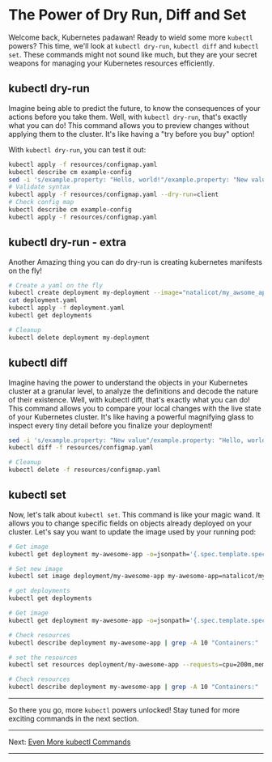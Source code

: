 # The Power of Dry Run, Diff and Set

Welcome back, Kubernetes padawan! Ready to wield some more `kubectl` powers? This time, we'll look at `kubectl dry-run`, `kubectl diff` and `kubectl set`. These commands might not sound like much, but they are your secret weapons for managing your Kubernetes resources efficiently.

## kubectl dry-run

Imagine being able to predict the future, to know the consequences of your actions before you take them. Well, with `kubectl dry-run`, that's exactly what you can do! This command allows you to preview changes without applying them to the cluster. It's like having a "try before you buy" option!

With `kubectl dry-run`, you can test it out:

```bash
kubectl apply -f resources/configmap.yaml
kubectl describe cm example-config
sed -i 's/example.property: "Hello, world!"/example.property: "New value"/' resources/configmap.yaml
# Validate syntax
kubectl apply -f resources/configmap.yaml --dry-run=client
# Check config map
kubectl describe cm example-config
kubectl apply -f resources/configmap.yaml

```

## kubectl dry-run - extra

Another Amazing thing you can do dry-run is creating kubernetes manifests on the fly!

```bash
# Create a yaml on the fly
kubectl create deployment my-deployment --image="natalicot/my_awsome_app:flut-log1" --dry-run=client --output=yaml > deployment.yaml
cat deployment.yaml
kubectl apply -f deployment.yaml
kubectl get deployments

# Cleanup
kubectl delete deployment my-deployment
```
## kubectl diff

Imagine having the power to understand the objects in your Kubernetes cluster at a granular level, to analyze the definitions and decode the nature of their existence. Well, with kubectl diff, that's exactly what you can do! This command allows you to compare your local changes with the live state of your Kubernetes cluster. It's like having a powerful magnifying glass to inspect every tiny detail before you finalize your deployment!

```bash
sed -i 's/example.property: "New value"/example.property: "Hello, world!"/' resources/configmap.yaml
kubectl diff -f resources/configmap.yaml

# Cleanup
kubectl delete -f resources/configmap.yaml
```



## kubectl set

Now, let's talk about `kubectl set`. This command is like your magic wand. It allows you to change specific fields on objects already deployed on your cluster. Let's say you want to update the image used by your running pod:

```bash
# Get image
kubectl get deployment my-awesome-app -o=jsonpath='{.spec.template.spec.containers[0].image}'

# Set new image
kubectl set image deployment/my-awesome-app my-awesome-app=natalicot/my_awsome_app:1.0.2

# get deployments
kubectl get deployments

# Get image
kubectl get deployment my-awesome-app -o=jsonpath='{.spec.template.spec.containers[0].image}'

# Check resources
kubectl describe deployment my-awesome-app | grep -A 10 "Containers:"

# set the resources
kubectl set resources deployment/my-awesome-app --requests=cpu=200m,memory=512Mi --limits=cpu=500m,memory=1Gi

# Check resources
kubectl describe deployment my-awesome-app | grep -A 10 "Containers:"
```

---

So there you go, more `kubectl` powers unlocked! Stay tuned for more exciting commands in the next section.

---

Next: [Even More kubectl Commands](../3-Debug-and-Explain/)

---
